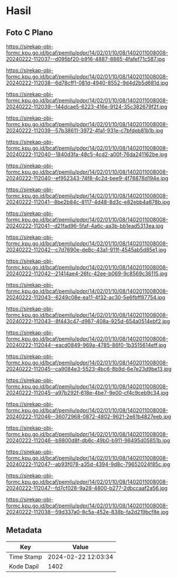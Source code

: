 # Hasil

## Foto C Plano

https://sirekap-obj-formc.kpu.go.id/bcaf/pemilu/pdpr/14/02/01/10/08/1402011008008-20240222-112037--d095bf20-b916-4887-8865-4fafef71c587.jpg

https://sirekap-obj-formc.kpu.go.id/bcaf/pemilu/pdpr/14/02/01/10/08/1402011008008-20240222-112038--6d78cff1-081d-4940-8552-9d4d2b5d681d.jpg

https://sirekap-obj-formc.kpu.go.id/bcaf/pemilu/pdpr/14/02/01/10/08/1402011008008-20240222-112039--144dcae5-6223-416e-9124-35c382679f2f.jpg

https://sirekap-obj-formc.kpu.go.id/bcaf/pemilu/pdpr/14/02/01/10/08/1402011008008-20240222-112039--57b38611-3972-4fa1-931e-c7bfdeb81b1b.jpg

https://sirekap-obj-formc.kpu.go.id/bcaf/pemilu/pdpr/14/02/01/10/08/1402011008008-20240222-112040--1840d3fa-48c5-4cd2-a00f-76da241162be.jpg

https://sirekap-obj-formc.kpu.go.id/bcaf/pemilu/pdpr/14/02/01/10/08/1402011008008-20240222-112040--ef952343-74f8-4c2d-bee9-4f78878d194e.jpg

https://sirekap-obj-formc.kpu.go.id/bcaf/pemilu/pdpr/14/02/01/10/08/1402011008008-20240222-112041--8be2b84c-8117-4d48-8d3c-e82ebb4a678b.jpg

https://sirekap-obj-formc.kpu.go.id/bcaf/pemilu/pdpr/14/02/01/10/08/1402011008008-20240222-112041--d21fad96-5faf-4a6c-aa3b-bb1ead5313ea.jpg

https://sirekap-obj-formc.kpu.go.id/bcaf/pemilu/pdpr/14/02/01/10/08/1402011008008-20240222-112042--c7d7690e-de8c-43a1-911f-4545ab5d85e1.jpg

https://sirekap-obj-formc.kpu.go.id/bcaf/pemilu/pdpr/14/02/01/10/08/1402011008008-20240222-112042--21414ae4-26fc-42ee-b069-9c8569c36115.jpg

https://sirekap-obj-formc.kpu.go.id/bcaf/pemilu/pdpr/14/02/01/10/08/1402011008008-20240222-112043--6249c08e-ea11-4f32-ac30-5e6fbff87754.jpg

https://sirekap-obj-formc.kpu.go.id/bcaf/pemilu/pdpr/14/02/01/10/08/1402011008008-20240222-112043--8f443c47-d987-408a-925d-654a0514ebf2.jpg

https://sirekap-obj-formc.kpu.go.id/bcaf/pemilu/pdpr/14/02/01/10/08/1402011008008-20240222-112044--eacd0849-969a-4785-86f0-1b3515614eff.jpg

https://sirekap-obj-formc.kpu.go.id/bcaf/pemilu/pdpr/14/02/01/10/08/1402011008008-20240222-112045--ca9084e3-5523-4bc6-8b9d-6e7e23d9be13.jpg

https://sirekap-obj-formc.kpu.go.id/bcaf/pemilu/pdpr/14/02/01/10/08/1402011008008-20240222-112045--a97b292f-618e-4be7-9e00-cf4c9ceb9c34.jpg

https://sirekap-obj-formc.kpu.go.id/bcaf/pemilu/pdpr/14/02/01/10/08/1402011008008-20240222-112046--36072968-0872-4802-9621-2e61b4827eeb.jpg

https://sirekap-obj-formc.kpu.go.id/bcaf/pemilu/pdpr/14/02/01/10/08/1402011008008-20240222-112046--b9800d8f-db6c-49b0-b911-98495d05851b.jpg

https://sirekap-obj-formc.kpu.go.id/bcaf/pemilu/pdpr/14/02/01/10/08/1402011008008-20240222-112047--ab93f078-a35d-4394-9d8c-79652024f85c.jpg

https://sirekap-obj-formc.kpu.go.id/bcaf/pemilu/pdpr/14/02/01/10/08/1402011008008-20240222-112047--fd7cf028-9a28-4800-b277-2dbccaaf2a56.jpg

https://sirekap-obj-formc.kpu.go.id/bcaf/pemilu/pdpr/14/02/01/10/08/1402011008008-20240222-112038--59d337a0-8c5a-452e-838b-fa2d219bcf8e.jpg


## Metadata

| Key        | Value               |
| ---------- | ------------------- |
| Time Stamp | 2024-02-22 12:03:34 |
| Kode Dapil | 1402                |



